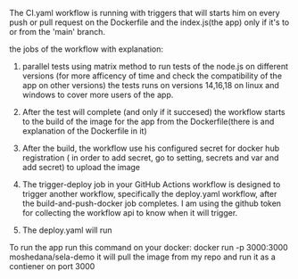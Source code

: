 The CI.yaml workflow is running with triggers that will starts him on every push or pull request on the Dockerfile and the index.js(the app)
only if it's to or from the 'main' branch.

the jobs of the workflow with explanation:
1. parallel tests using matrix method to run tests of the node.js on different versions (for more afficency of time and check the compatibility of the app on other versions)
   the tests runs on versions 14,16,18 on linux and windows to cover more users of the app.

2. After the test will complete (and only if it succesed) the workflow starts to the build of the image for the app from the Dockerfile(there is and explanation of the Dockerfile in it)

3. After the build, the workflow use his configured secret for docker hub registration ( in order to add secret, go to setting, secrets and var and add secret) to upload the image

4. The trigger-deploy job in your GitHub Actions workflow is designed to trigger another workflow, specifically the deploy.yaml workflow,
 after the build-and-push-docker job completes. I am using the github token for collecting the workflow api to know  when it will trigger.

5. The deploy.yaml will run


To run the app run this command on your docker: docker run -p 3000:3000 moshedana/sela-demo 
it will pull the image from my repo and run it as a contiener on port 3000

